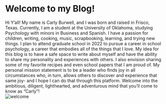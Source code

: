 # Welcome to my Blog!

Hi Y’all! My name is Carly Burwell, and I was born and raised in Frisco, Texas. Currently, I am a student at the University of Oklahoma, studying Psychology with minors in Business and Spanish. I have a passion for children, writing, cooking, music, scrapbooking, learning, and trying new things. I plan to attend graduate school in 2022 to pursue a career in school psychology, a career that embodies all of the things that I love. My idea for this blog is to have a safe space to write about myself and have the ability to share my personality and experiences with others. I also envision sharing some of my favorite recipes and even school papers that I am proud of. My personal mission statement is to be a leader who finds joy in all circumstances who, in turn, allows others to discover and experience that same joy- and I hope I can do that through this platform. Welcome into the ambitious, diligent, lighthearted, and adventurous mind that you’ll come to know as “Carly”!  
![welcome](./images/welcomeblogphoto.png)
